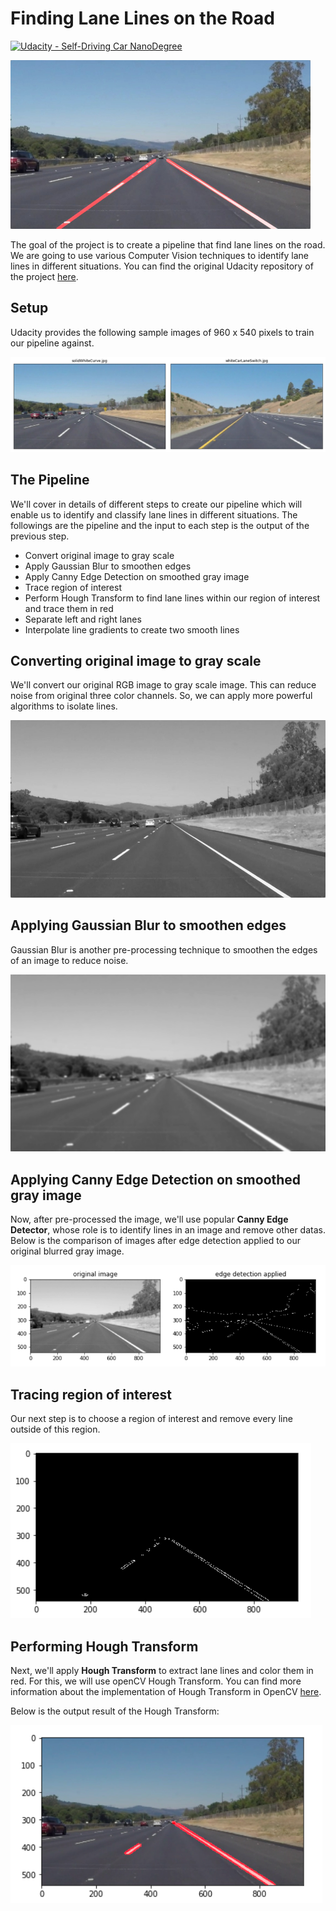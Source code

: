 [//]: # (Image References)
[image_0]: img/chosen_original_images.png
[image_1]: img/gray.png
[image_2]: img/blur_gray.png
[image_3]: img/edge_detected.png
[image_4]: img/masked_edges.png
[image_5]: img/combo.png

# **Finding Lane Lines on the Road**
[![Udacity - Self-Driving Car NanoDegree](https://s3.amazonaws.com/udacity-sdc/github/shield-carnd.svg)](http://www.udacity.com/drive)

<img src="img/laneLines_thirdPass.jpg" width="480" alt="Combined Image" />

The goal of the project is to create a pipeline that find lane lines on the road. We are going to use various Computer Vision techniques to identify lane lines in different situations. You can find the original Udacity repository of the project [here](https://github.com/udacity/CarND-LaneLines-P1).

## Setup

Udacity provides the following sample images of 960 x 540 pixels to train our pipeline against.

![alt text][image_0]

## The Pipeline

We'll cover in details of different steps to create our pipeline which will enable us to identify and classify lane lines in different situations. The followings are the pipeline and the input to each step is the output of the previous step.

- Convert original image to gray scale
- Apply Gaussian Blur to smoothen edges
- Apply Canny Edge Detection on smoothed gray image
- Trace region of interest
- Perform Hough Transform to find lane lines within our region of interest and trace them in red
- Separate left and right lanes
- Interpolate line gradients to create two smooth lines

## Converting original image to gray scale

We'll convert our original RGB image to gray scale image. This can reduce noise from original three color channels. So, we can apply more powerful algorithms to isolate lines.

![alt text][image_1]

## Applying Gaussian Blur to smoothen edges

Gaussian Blur is another pre-processing technique to smoothen the edges of an image to reduce noise.

![alt text][image_2]

## Applying Canny Edge Detection on smoothed gray image

Now, after pre-processed the image, we'll use popular **Canny Edge Detector**, whose role is to identify lines in an image and remove other datas. Below is the comparison of images after edge detection applied to our original blurred gray image.

![alt text][image_3]

## Tracing region of interest

Our next step is to choose a region of interest and remove every line outside of this region.

![alt text][image_4]

## Performing Hough Transform

Next, we'll apply **Hough Transform** to extract lane lines and color them in red. For this, we will use openCV Hough Transform. You can find more information about the implementation of Hough Transform in OpenCV [here](https://docs.opencv.org/trunk/d6/d10/tutorial_py_houghlines.html).

Below is the output result of the Hough Transform:

![alt text][image_5]
